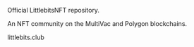 Official LittlebitsNFT repository.

An NFT community on the MultiVac and Polygon blockchains. 

littlebits.club
